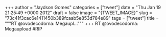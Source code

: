 
+++
author = "Jaydson Gomes"
categories = ["tweet"]
date = "Thu Jan 19 21:25:49 +0000 2012"
draft = false
image = "{TWEET_IMAGE}"
slug = "73c41f3cac6e1411450b389fcaab5e853d784e89"
tags = ["tweet"]
title = """RT @ovodecodorna: Megaupl..."""
+++
RT @ovodecodorna: Megaupload #RIP
